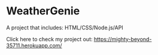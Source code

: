# WeatherGenie
A project that includes: HTML/CSS/Node.js/API

Click here to check my project out:
https://mighty-beyond-35711.herokuapp.com/
